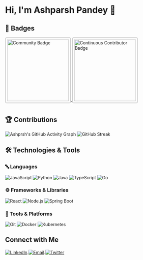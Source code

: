 # Hi, I'm Ashparsh Pandey 👋

## 🏅 **Badges**  

<p align="left">
  <a href="https://meshery.layer5.io/user/756c3044-ee4f-4ad6-be15-27a7967724e7?tab=badges" target="_blank">
    <img src="https://badges.layer5.io/assets/badges/community/community.png" alt="Community Badge" width="200" style="border: 2px solid #ccc; margin-bottom: 10px; padding: 5px; border-radius: 5px;"/>
  </a>
  <a href="https://meshery.layer5.io/user/756c3044-ee4f-4ad6-be15-27a7967724e7?tab=badges" target="_blank">
    <img src="https://badges.layer5.io/assets/badges/continuous-contributor/continuous-contributor.png" alt="Continuous Contributor Badge" width="200" style="border: 2px solid #ccc; padding: 5px; border-radius: 5px;"/>
  </a>
</p>

## 🏆 Contributions
![Ashprsh's GitHub Activity Graph](https://github-readme-activity-graph.vercel.app/graph?username=ashparshp&theme=tokyo-night)
![GitHub Streak](https://streak-stats.demolab.com/?user=ashparshp&theme=tokyonight&hide_border=true)

## 🛠️ Technologies & Tools  

### 🔤 Languages  
![JavaScript](https://img.shields.io/badge/-JavaScript-F7DF1E?style=for-the-badge&logo=javascript&logoColor=black)
![Python](https://img.shields.io/badge/-Python-3776AB?style=for-the-badge&logo=python&logoColor=white)
![Java](https://img.shields.io/badge/-Java-007396?style=for-the-badge&logo=java&logoColor=white)
![TypeScript](https://img.shields.io/badge/-TypeScript-3178C6?style=for-the-badge&logo=typescript&logoColor=white)
![Go](https://img.shields.io/badge/-Go-00ADD8?style=for-the-badge&logo=go&logoColor=white)

### ⚙️ Frameworks & Libraries  
![React](https://img.shields.io/badge/-React-61DAFB?style=for-the-badge&logo=react&logoColor=black)
![Node.js](https://img.shields.io/badge/-Node.js-339933?style=for-the-badge&logo=nodedotjs&logoColor=white)
![Spring Boot](https://img.shields.io/badge/-Spring%20Boot-6DB33F?style=for-the-badge&logo=springboot&logoColor=white)

### 🧰 Tools & Platforms  
![Git](https://img.shields.io/badge/-Git-F05032?style=for-the-badge&logo=git&logoColor=white)
![Docker](https://img.shields.io/badge/-Docker-2496ED?style=for-the-badge&logo=docker&logoColor=white)
![Kubernetes](https://img.shields.io/badge/-Kubernetes-326CE5?style=for-the-badge&logo=kubernetes&logoColor=white)



## Connect with Me  
<p align="left">
  <a href="https://linkedin.com/in/ashparsh" target="_blank">
    <img align="center" src="https://img.shields.io/badge/LinkedIn-%230077B5.svg?style=for-the-badge&logo=linkedin&logoColor=white" alt="LinkedIn"/>
  </a>
  <a href="mailto:ashparsh.connects@gmail.com" target="_blank">
    <img align="center" src="https://img.shields.io/badge/Email-D14836?style=for-the-badge&logo=gmail&logoColor=white" alt="Email"/>
  </a>
  <a href="https://twitter.com/ashparsh_" target="_blank">
    <img align="center" src="https://img.shields.io/badge/Twitter-%231DA1F2.svg?style=for-the-badge&logo=twitter&logoColor=white" alt="Twitter"/>
  </a>
</p>

